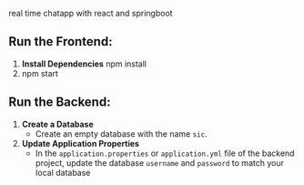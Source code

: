 real time chatapp with react and springboot
## Run the Frontend:
1. **Install Dependencies**
   npm install
2. npm start
## Run the Backend:

1. **Create a Database**
   - Create an empty database with the name `sic`.
2. **Update Application Properties**
   - In the `application.properties` or `application.yml` file of the backend project, update the database `username` and `password` to match your local database
